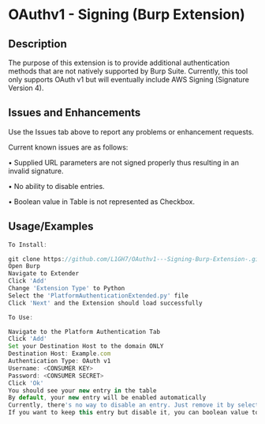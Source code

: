 # OAuthv1 - Signing (Burp Extension)

## Description


The purpose of this extension is to provide additional authentication methods that are not natively supported by Burp Suite. 
Currently, this tool only supports OAuth v1 but will eventually include AWS Signing (Signature Version 4).


## Issues and Enhancements

Use the Issues tab above to report any problems or enhancement requests.

Current known issues are as follows:

 • Supplied URL parameters are not signed properly thus resulting in an invalid signature.
 
 • No ability to disable entries.
  
 • Boolean value in Table is not represented as Checkbox.
 
## Usage/Examples

```javascript
To Install:

git clone https://github.com/L1GH7/OAuthv1---Signing-Burp-Extension-.git
Open Burp
Navigate to Extender
Click 'Add'
Change 'Extension Type' to Python
Select the 'PlatformAuthenticationExtended.py' file
Click 'Next' and the Extension should load successfully

To Use:

Navigate to the Platform Authentication Tab
Click 'Add' 
Set your Destination Host to the domain ONLY
Destination Host: Example.com
Authentication Type: OAuth v1 
Username: <CONSUMER KEY>
Password: <CONSUMER SECRET>
Click 'Ok' 
You should see your new entry in the table
By default, your new entry will be enabled automatically 
Currently, there's no way to disable an entry. Just remove it by selecting the row and click 'Remove'
If you want to keep this entry but disable it, you can boolean value to false through the platformAuthentication.json file
```




